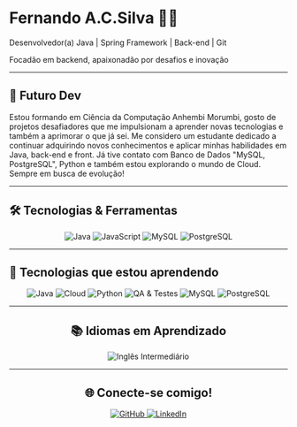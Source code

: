 # Fernando A.C.Silva 👩‍💻

Desenvolvedor(a) Java | Spring Framework | Back-end | Git

Focadão em backend, apaixonadão por desafios e inovação  

---

## 🚀 Futuro Dev

Estou formando em Ciência da Computação Anhembi Morumbi, gosto de projetos desafiadores que me impulsionam a aprender novas tecnologias e também a aprimorar o que já sei. Me considero um estudante dedicado a continuar adquirindo novos conhecimentos e aplicar minhas habilidades em Java, back-end e front. Já tive contato com Banco de Dados "MySQL, PostgreSQL", Python e também estou explorando o mundo de Cloud. Sempre em busca de evolução!

---

## 🛠️ Tecnologias & Ferramentas

<div align="center">

<img src="https://img.shields.io/badge/Java-007396?style=for-the-badge&logo=java&logoColor=white" alt="Java"/>
<img src="https://img.shields.io/badge/JavaScript-F7DF1E?style=for-the-badge&logo=javascript&logoColor=black" alt="JavaScript"/>
<img src="https://img.shields.io/badge/MySQL-4479A1?style=for-the-badge&logo=mysql&logoColor=white" alt="MySQL"/>
<img src="https://img.shields.io/badge/PostgreSQL-4169E1?style=for-the-badge&logo=postgresql&logoColor=white" alt="PostgreSQL"/>

</div>

---

## 🚧 Tecnologias que estou aprendendo

<div align="center"> 
<img src="https://img.shields.io/badge/Java-007396?style=for-the-badge&logo=java&logoColor=white" alt="Java"/>
<img src="https://img.shields.io/badge/Cloud-0A66C2?style=for-the-badge&logo=cloud&logoColor=white" alt="Cloud"/>
<img src="https://img.shields.io/badge/Python-3776AB?style=for-the-badge&logo=python&logoColor=white" alt="Python"/>
<img src="https://img.shields.io/badge/QA_&_Testes-FF6F61?style=for-the-badge" alt="QA & Testes"/>
<img src="https://img.shields.io/badge/MySQL-4479A1?style=for-the-badge&logo=mysql&logoColor=white" alt="MySQL"/>
<img src="https://img.shields.io/badge/PostgreSQL-4169E1?style=for-the-badge&logo=postgresql&logoColor=white" alt="PostgreSQL"/>

---
## 📚 Idiomas em Aprendizado

<div align="center">
  <img src="https://img.shields.io/badge/Inglês_Intermediário-blue?style=for-the-badge&logoColor=white" alt="Inglês Intermediário"/>
</div>


---

## 🌐 Conecte-se comigo!

<div align="center">

<a href="https://github.com/CrownBR">
  <img src="https://img.shields.io/badge/GitHub-181717?style=for-the-badge&logo=github&logoColor=white" alt="GitHub"/>
</a>
<a href="https://www.linkedin.com/in/fernando-augusto-cunha-da-silva-25a6b0177">
  <img src="https://img.shields.io/badge/LinkedIn-0A66C2?style=for-the-badge&logo=linkedin&logoColor=white" alt="LinkedIn"/>
</a>

</div>
